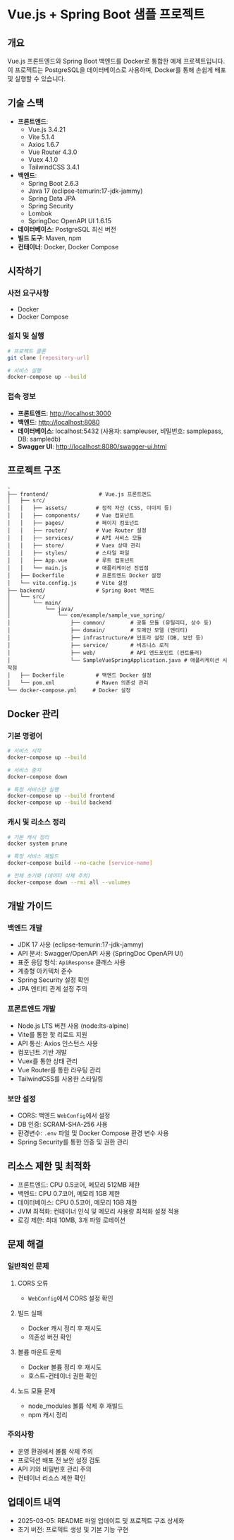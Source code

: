 ﻿# Vue.js + Spring Boot 샘플 프로젝트

## 개요
Vue.js 프론트엔드와 Spring Boot 백엔드를 Docker로 통합한 예제 프로젝트입니다. 이 프로젝트는 PostgreSQL을 데이터베이스로 사용하며, Docker를 통해 손쉽게 배포 및 실행할 수 있습니다.

## 기술 스택
- **프론트엔드**: 
  - Vue.js 3.4.21
  - Vite 5.1.4
  - Axios 1.6.7
  - Vue Router 4.3.0
  - Vuex 4.1.0
  - TailwindCSS 3.4.1
- **백엔드**: 
  - Spring Boot 2.6.3
  - Java 17 (eclipse-temurin:17-jdk-jammy)
  - Spring Data JPA
  - Spring Security
  - Lombok
  - SpringDoc OpenAPI UI 1.6.15
- **데이터베이스**: PostgreSQL 최신 버전
- **빌드 도구**: Maven, npm
- **컨테이너**: Docker, Docker Compose

## 시작하기

### 사전 요구사항
- Docker
- Docker Compose

### 설치 및 실행
```bash
# 프로젝트 클론
git clone [repository-url]

# 서비스 실행
docker-compose up --build
```

### 접속 정보
- **프론트엔드**: [http://localhost:3000](http://localhost:3000)
- **백엔드**: [http://localhost:8080](http://localhost:8080)
- **데이터베이스**: localhost:5432 (사용자: sampleuser, 비밀번호: samplepass, DB: sampledb)
- **Swagger UI**: [http://localhost:8080/swagger-ui.html](http://localhost:8080/swagger-ui.html)

## 프로젝트 구조
```
.
├── frontend/                # Vue.js 프론트엔드
│   ├── src/
│   │   ├── assets/         # 정적 자산 (CSS, 이미지 등)
│   │   ├── components/     # Vue 컴포넌트
│   │   ├── pages/          # 페이지 컴포넌트
│   │   ├── router/         # Vue Router 설정
│   │   ├── services/       # API 서비스 모듈
│   │   ├── store/          # Vuex 상태 관리
│   │   ├── styles/         # 스타일 파일
│   │   ├── App.vue         # 루트 컴포넌트
│   │   └── main.js         # 애플리케이션 진입점
│   ├── Dockerfile          # 프론트엔드 Docker 설정
│   └── vite.config.js      # Vite 설정
├── backend/                # Spring Boot 백엔드
│   └── src/
│       └── main/
│           └── java/
│               └── com/example/sample_vue_spring/
│                   ├── common/        # 공통 모듈 (유틸리티, 상수 등)
│                   ├── domain/        # 도메인 모델 (엔티티)
│                   ├── infrastructure/# 인프라 설정 (DB, 보안 등)
│                   ├── service/       # 비즈니스 로직
│                   ├── web/           # API 엔드포인트 (컨트롤러)
│                   └── SampleVueSpringApplication.java # 애플리케이션 시작점
│   ├── Dockerfile          # 백엔드 Docker 설정
│   └── pom.xml             # Maven 의존성 관리
└── docker-compose.yml     # Docker 설정
```

## Docker 관리

### 기본 명령어
```bash
# 서비스 시작
docker-compose up --build

# 서비스 중지
docker-compose down

# 특정 서비스만 실행
docker-compose up --build frontend
docker-compose up --build backend
```

### 캐시 및 리소스 정리
```bash
# 기본 캐시 정리
docker system prune

# 특정 서비스 재빌드
docker-compose build --no-cache [service-name]

# 전체 초기화 (데이터 삭제 주의)
docker-compose down --rmi all --volumes
```

## 개발 가이드

### 백엔드 개발
- JDK 17 사용 (eclipse-temurin:17-jdk-jammy)
- API 문서: Swagger/OpenAPI 사용 (SpringDoc OpenAPI UI)
- 표준 응답 형식: `ApiResponse` 클래스 사용
- 계층형 아키텍처 준수
- Spring Security 설정 확인
- JPA 엔티티 관계 설정 주의

### 프론트엔드 개발
- Node.js LTS 버전 사용 (node:lts-alpine)
- Vite를 통한 핫 리로드 지원
- API 통신: Axios 인스턴스 사용
- 컴포넌트 기반 개발
- Vuex를 통한 상태 관리
- Vue Router를 통한 라우팅 관리
- TailwindCSS를 사용한 스타일링

### 보안 설정
- CORS: 백엔드 `WebConfig`에서 설정
- DB 인증: SCRAM-SHA-256 사용
- 환경변수: `.env` 파일 및 Docker Compose 환경 변수 사용
- Spring Security를 통한 인증 및 권한 관리

## 리소스 제한 및 최적화
- 프론트엔드: CPU 0.5코어, 메모리 512MB 제한
- 백엔드: CPU 0.7코어, 메모리 1GB 제한
- 데이터베이스: CPU 0.5코어, 메모리 1GB 제한
- JVM 최적화: 컨테이너 인식 및 메모리 사용량 최적화 설정 적용
- 로깅 제한: 최대 10MB, 3개 파일 로테이션

## 문제 해결

### 일반적인 문제
1. CORS 오류
   - `WebConfig`에서 CORS 설정 확인
   
2. 빌드 실패
   - Docker 캐시 정리 후 재시도
   - 의존성 버전 확인

3. 볼륨 마운트 문제
   - Docker 볼륨 정리 후 재시도
   - 호스트-컨테이너 권한 확인

4. 노드 모듈 문제
   - node_modules 볼륨 삭제 후 재빌드
   - npm 캐시 정리

### 주의사항
- 운영 환경에서 볼륨 삭제 주의
- 프로덕션 배포 전 보안 설정 검토
- API 키와 비밀번호 관리 주의
- 컨테이너 리소스 제한 확인

## 업데이트 내역
- 2025-03-05: README 파일 업데이트 및 프로젝트 구조 상세화
- 초기 버전: 프로젝트 생성 및 기본 기능 구현
